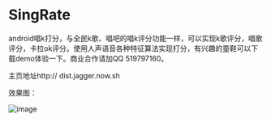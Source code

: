 # SingRate
android唱k打分，与全民k歌、唱吧的唱k评分功能一样，可以实现k歌评分，唱歌评分，卡拉ok评分。使用人声语音各种特征算法实现打分，有兴趣的童鞋可以下载demo体验一下。商业合作请加QQ 519797160。

主页地址http:// dist.jagger.now.sh

效果图：

![image](https://github.com/KaLongChan/SingRate/blob/master/imgs/S81128-115004.jpg)
